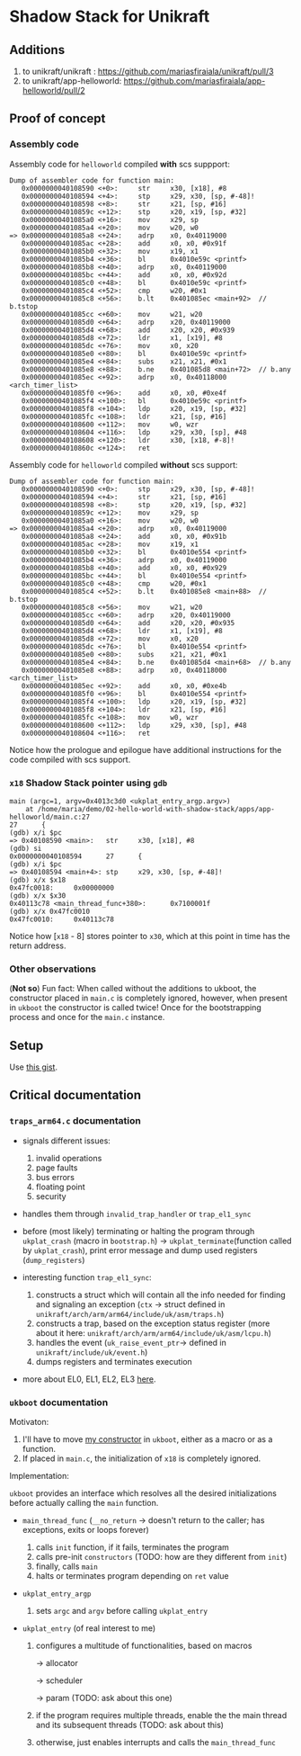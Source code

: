# Shadow Stack for Unikraft

## Additions
1. to unikraft/unikraft : https://github.com/mariasfiraiala/unikraft/pull/3
2. to unikraft/app-helloworld: https://github.com/mariasfiraiala/app-helloworld/pull/2

## Proof of concept

### Assembly code

Assembly code for `helloworld` compiled **with** scs suppport:

```
Dump of assembler code for function main:
   0x0000000040108590 <+0>:     str     x30, [x18], #8
   0x0000000040108594 <+4>:     stp     x29, x30, [sp, #-48]!
   0x0000000040108598 <+8>:     str     x21, [sp, #16]
   0x000000004010859c <+12>:    stp     x20, x19, [sp, #32]
   0x00000000401085a0 <+16>:    mov     x29, sp
   0x00000000401085a4 <+20>:    mov     w20, w0
=> 0x00000000401085a8 <+24>:    adrp    x0, 0x40119000
   0x00000000401085ac <+28>:    add     x0, x0, #0x91f
   0x00000000401085b0 <+32>:    mov     x19, x1
   0x00000000401085b4 <+36>:    bl      0x4010e59c <printf>
   0x00000000401085b8 <+40>:    adrp    x0, 0x40119000
   0x00000000401085bc <+44>:    add     x0, x0, #0x92d
   0x00000000401085c0 <+48>:    bl      0x4010e59c <printf>
   0x00000000401085c4 <+52>:    cmp     w20, #0x1
   0x00000000401085c8 <+56>:    b.lt    0x401085ec <main+92>  // b.tstop
   0x00000000401085cc <+60>:    mov     w21, w20
   0x00000000401085d0 <+64>:    adrp    x20, 0x40119000
   0x00000000401085d4 <+68>:    add     x20, x20, #0x939
   0x00000000401085d8 <+72>:    ldr     x1, [x19], #8
   0x00000000401085dc <+76>:    mov     x0, x20
   0x00000000401085e0 <+80>:    bl      0x4010e59c <printf>
   0x00000000401085e4 <+84>:    subs    x21, x21, #0x1
   0x00000000401085e8 <+88>:    b.ne    0x401085d8 <main+72>  // b.any
   0x00000000401085ec <+92>:    adrp    x0, 0x40118000 <arch_timer_list>
   0x00000000401085f0 <+96>:    add     x0, x0, #0xe4f
   0x00000000401085f4 <+100>:   bl      0x4010e59c <printf>
   0x00000000401085f8 <+104>:   ldp     x20, x19, [sp, #32]
   0x00000000401085fc <+108>:   ldr     x21, [sp, #16]
   0x0000000040108600 <+112>:   mov     w0, wzr
   0x0000000040108604 <+116>:   ldp     x29, x30, [sp], #48
   0x0000000040108608 <+120>:   ldr     x30, [x18, #-8]!
   0x000000004010860c <+124>:   ret
```

Assembly code for `helloworld` compiled **without** scs support:
```
Dump of assembler code for function main:
   0x0000000040108590 <+0>:     stp     x29, x30, [sp, #-48]!
   0x0000000040108594 <+4>:     str     x21, [sp, #16]
   0x0000000040108598 <+8>:     stp     x20, x19, [sp, #32]
   0x000000004010859c <+12>:    mov     x29, sp
   0x00000000401085a0 <+16>:    mov     w20, w0
=> 0x00000000401085a4 <+20>:    adrp    x0, 0x40119000
   0x00000000401085a8 <+24>:    add     x0, x0, #0x91b
   0x00000000401085ac <+28>:    mov     x19, x1
   0x00000000401085b0 <+32>:    bl      0x4010e554 <printf>
   0x00000000401085b4 <+36>:    adrp    x0, 0x40119000
   0x00000000401085b8 <+40>:    add     x0, x0, #0x929
   0x00000000401085bc <+44>:    bl      0x4010e554 <printf>
   0x00000000401085c0 <+48>:    cmp     w20, #0x1
   0x00000000401085c4 <+52>:    b.lt    0x401085e8 <main+88>  // b.tstop
   0x00000000401085c8 <+56>:    mov     w21, w20
   0x00000000401085cc <+60>:    adrp    x20, 0x40119000
   0x00000000401085d0 <+64>:    add     x20, x20, #0x935
   0x00000000401085d4 <+68>:    ldr     x1, [x19], #8
   0x00000000401085d8 <+72>:    mov     x0, x20
   0x00000000401085dc <+76>:    bl      0x4010e554 <printf>
   0x00000000401085e0 <+80>:    subs    x21, x21, #0x1
   0x00000000401085e4 <+84>:    b.ne    0x401085d4 <main+68>  // b.any
   0x00000000401085e8 <+88>:    adrp    x0, 0x40118000 <arch_timer_list>
   0x00000000401085ec <+92>:    add     x0, x0, #0xe4b
   0x00000000401085f0 <+96>:    bl      0x4010e554 <printf>
   0x00000000401085f4 <+100>:   ldp     x20, x19, [sp, #32]
   0x00000000401085f8 <+104>:   ldr     x21, [sp, #16]
   0x00000000401085fc <+108>:   mov     w0, wzr
   0x0000000040108600 <+112>:   ldp     x29, x30, [sp], #48
   0x0000000040108604 <+116>:   ret
```

Notice how the prologue and epilogue have additional instructions for the code compiled with scs support.

### `x18` Shadow Stack pointer using `gdb`

```
main (argc=1, argv=0x4013c3d0 <ukplat_entry_argp.argv>)
    at /home/maria/demo/02-hello-world-with-shadow-stack/apps/app-helloworld/main.c:27
27      {
(gdb) x/i $pc
=> 0x40108590 <main>:   str     x30, [x18], #8
(gdb) si
0x0000000040108594      27      {
(gdb) x/i $pc
=> 0x40108594 <main+4>: stp     x29, x30, [sp, #-48]!
(gdb) x/x $x18
0x47fc0018:     0x00000000
(gdb) x/x $x30
0x40113c78 <main_thread_func+380>:      0x7100001f
(gdb) x/x 0x47fc0010
0x47fc0010:     0x40113c78
```

Notice how [`x18` - 8] stores pointer to `x30`, which at this point in time has the return address.

### Other observations

(**Not so**) Fun fact: When called without the additions to ukboot, the constructor placed in `main.c` is completely ignored, however, when present in `ukboot` the constructor is called twice! Once for the bootstrapping process and once for the `main.c` instance.

## Setup

Use [this gist](https://gist.github.com/mariasfiraiala/6e5d5ad67952c46b79cb12b9875a7241).

## Critical documentation

### `traps_arm64.c` documentation

* signals different issues:

    1. invalid operations
    1. page faults
    1. bus errors
    1. floating point
    1. security

* handles them through `invalid_trap_handler` or `trap_el1_sync`

* before (most likely) terminating or halting the program through `ukplat_crash` (macro in `bootstrap.h`) -> `ukplat_terminate`(function called by `ukplat_crash`), print error message and dump used registers (`dump_registers`)

* interesting function `trap_el1_sync`:

    1. constructs a struct which will contain all the info needed for finding and signaling an exception (`ctx` -> struct defined in `unikraft/arch/arm/arm64/include/uk/asm/traps.h`)
    1. constructs a trap, based on the exception status register (more about it here: `unikraft/arch/arm/arm64/include/uk/asm/lcpu.h`)
    1. handles the event (`uk_raise_event_ptr`-> defined in `unikraft/include/uk/event.h`)
    1. dumps registers and terminates execution

* more about EL0, EL1, EL2, EL3 [here](https://developer.arm.com/documentation/102412/0100/Privilege-and-Exception-levels).

### `ukboot` documentation

Motivaton:

1. I'll have to move [my constructor](https://gist.github.com/mariasfiraiala/60389dd16fef0fdc11d7f7972e320a9a) in `ukboot`, either as a macro or as a function.
1. If placed in `main.c`, the initialization of `x18` is completely ignored. 

Implementation:

`ukboot` provides an interface which resolves all the desired initializations before actually calling the `main` function.

* `main_thread_func` (`__no_return` -> doesn't return to the caller; has exceptions, exits or loops forever)
    1. calls `init` function, if it fails, terminates the program 
    1. calls pre-init `constructors` (TODO: how are they different from `init`)
    1. finally, calls `main`
    1. halts or terminates program depending on `ret` value

* `ukplat_entry_argp`
    1. sets `argc` and `argv` before calling `ukplat_entry`

* `ukplat_entry` (of real interest to me)
    1. configures a multitude of functionalities, based on macros
    
        -> allocator
        
        -> scheduler
        
        -> param (TODO: ask about this one)
        
    1. if the program requires multiple threads, enable the the main thread and its subsequent threads (TODO: ask about this)
    1. otherwise, just enables interrupts and calls the `main_thread_func`
